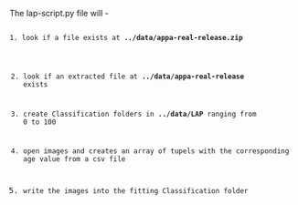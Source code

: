 <p>The lap-script.py file will -</p>
<pre><code>
1. look if a file exists at <b>../data/appa-real-release.zip</b>

2. look if an extracted file at <b>../data/appa-real-release</b>
   exists

3. create Classification folders in <b>../data/LAP</b> ranging
   from 0 to 100

4. open images and creates an array of tupels with the
   corresponding age value from a csv file

5. write the images into the fitting Classification folder 
</code></pre>